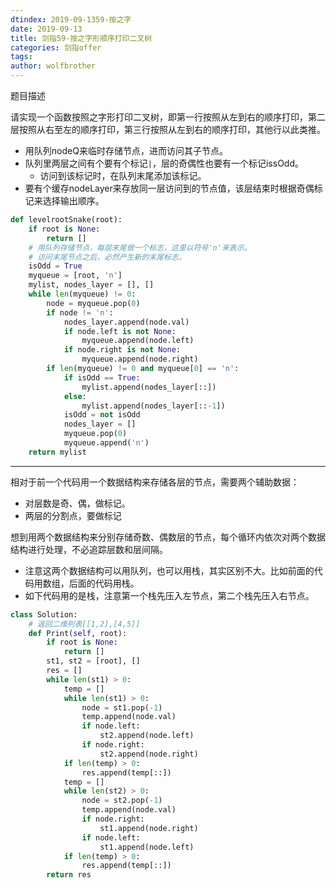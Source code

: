 ```yaml
---
dtindex: 2019-09-1359-按之字
date: 2019-09-13
title: 剑指59-按之字形顺序打印二叉树
categories: 剑指offer
tags:  
author: wolfbrother  
---
```


题目描述

请实现一个函数按照之字形打印二叉树，即第一行按照从左到右的顺序打印，第二层按照从右至左的顺序打印，第三行按照从左到右的顺序打印，其他行以此类推。



+ 用队列nodeQ来临时存储节点，进而访问其子节点。
+ 队列里两层之间有个要有个标记`|`，层的奇偶性也要有一个标记issOdd。
  + 访问到该标记时，在队列末尾添加该标记。
+ 要有个缓存nodeLayer来存放同一层访问到的节点值，该层结束时根据奇偶标记来选择输出顺序。

```python
def levelrootSnake(root):
    if root is None:
        return []
    # 用队列存储节点，每层末尾做一个标志，这里以符号'n'来表示。
    # 访问末尾节点之后，必然产生新的末尾标志。
    isOdd = True
    myqueue = [root, 'n']
    mylist, nodes_layer = [], []
    while len(myqueue) != 0:
        node = myqueue.pop(0)
        if node != 'n':
            nodes_layer.append(node.val)
            if node.left is not None:
                myqueue.append(node.left)
            if node.right is not None:
                myqueue.append(node.right)
        if len(myqueue) != 0 and myqueue[0] == 'n':
            if isOdd == True:
                mylist.append(nodes_layer[::])
            else:
                mylist.append(nodes_layer[::-1])
            isOdd = not isOdd
            nodes_layer = []
            myqueue.pop(0)
            myqueue.append('n')
    return mylist
```

-------------------------------------

相对于前一个代码用一个数据结构来存储各层的节点，需要两个辅助数据：

+ 对层数是奇、偶，做标记。
+ 两层的分割点，要做标记

想到用两个数据结构来分别存储奇数、偶数层的节点，每个循环内依次对两个数据结构进行处理，不必追踪层数和层间隔。

+ 注意这两个数据结构可以用队列，也可以用栈，其实区别不大。比如前面的代码用数组，后面的代码用栈。
+ 如下代码用的是栈，注意第一个栈先压入左节点，第二个栈先压入右节点。

```python
class Solution:
    # 返回二维列表[[1,2],[4,5]]
    def Print(self, root):
        if root is None:
            return []
        st1, st2 = [root], []
        res = []
        while len(st1) > 0:
            temp = []
            while len(st1) > 0:
                node = st1.pop(-1)
                temp.append(node.val)
                if node.left:
                    st2.append(node.left)
                if node.right:
                    st2.append(node.right)
            if len(temp) > 0:
                res.append(temp[::])
            temp = []
            while len(st2) > 0:
                node = st2.pop(-1)
                temp.append(node.val)
                if node.right:
                    st1.append(node.right)
                if node.left:
                    st1.append(node.left)
            if len(temp) > 0:
                res.append(temp[::])
        return res 
```
